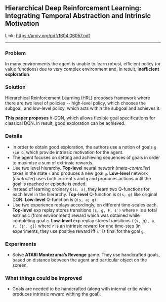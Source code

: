 ## Hierarchical Deep Reinforcement Learning: Integrating Temporal Abstraction and Intrinsic Motivation 

Link: https://arxiv.org/pdf/1604.06057.pdf

-----

### Problem

In many environments the agent is unable to learn robust, efficient policy (or value functions) due to
very complex environment and, in result, **inefficient exploration**.

### Solution

Hierarchical Reinforcement Learning (HRL) proposes framework where there are two level of policies -- high-level policy,
which chooses the subgoal, and low-level policy, which acts within the subgoal and achieves it.

**This paper proposes** h-DQN, which allows flexible goal specifications for classical DQN.
In result, good exploration can be achieved.


### Details

* In order to obtain good exploration, the authors use a notion of goals `g \in G`, which provide
intrinsic motivation for the agent.
* The agent focuses on setting and achieving sequences of goals in order to maximize a sum of extrinsic rewards.
* Use two level hierarchy. **Top-level** neural network (*meta-controller*) takes in the state `s` and produces a new goal `g`.
**Low-level** network (*controller*) uses both current `s` and `g` and produces actions until the goal is reached
or episode is ended.
* Instead of learning ordinary `Q(s, a)`, they learn two Q-functions for each level in the hierarchy.
**Top-level** Q-function is `Q(s, g)` like original DQN. **Low-level** Q-function is `Q(s, a; g)`.
* Use two experience replays accordingly, on different time-scales each. 
**Top-level** exp replay stores transitions `(s, g, F, s')` where `F` is a total extrinsic (from environment)
reward which was obtained while completing goal `g`. **Low-level** exp replay stores transitions `({s, g}, a, r, {s', g})`
where `r` is an intrinsic reward for one time-step (in experiments, they use positive reward iff `s'` is final for the goal `g`.


### Experiments

* Solve **ATARI Montezuma’s Revenge** game. They use handcrafted goals, based on distance between 
the agent and particular object on the screen.


### What things could be improved

* Goals are needed to be handcrafted (along with internal critic which produces intrinsic reward withing the goal).

